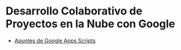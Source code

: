 # Desarrollo Colaborativo de Proyectos en la Nube con Google

*  [Apuntes de Google Apps Scripts](google-apps/)
